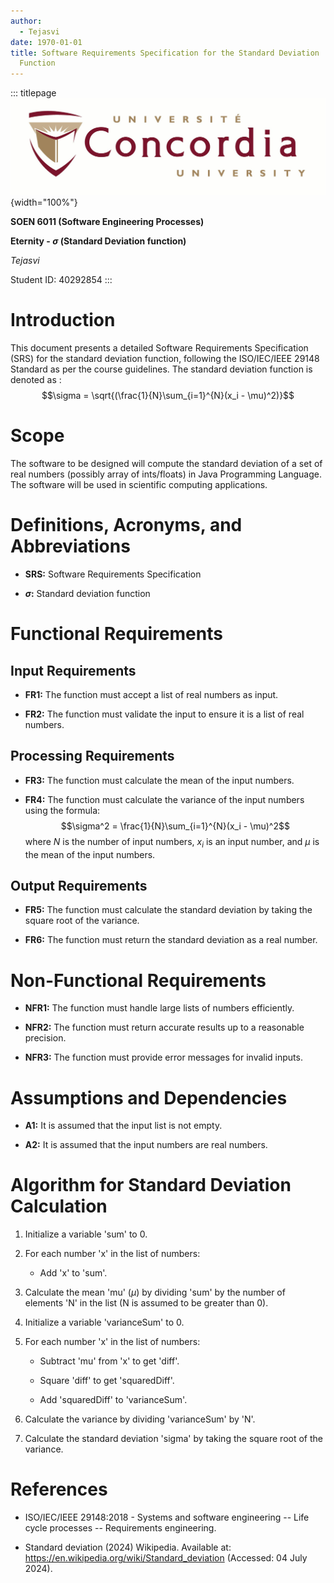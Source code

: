 ```yaml
---
author:
  - Tejasvi
date: 1970-01-01
title: Software Requirements Specification for the Standard Deviation
  Function
---
```


::: titlepage
![image](University_logo.jpg){width="100%"}

**SOEN 6011 (Software Engineering Processes)**

**Eternity - $\sigma$ (Standard Deviation function)**

_Tejasvi_

Student ID: 40292854
:::

# Introduction

This document presents a detailed Software Requirements Specification
(SRS) for the standard deviation function, following the ISO/IEC/IEEE
29148 Standard as per the course guidelines. The standard deviation
function is denoted as :
$$\sigma = \sqrt{(\frac{1}{N}\sum_{i=1}^{N}(x_i - \mu)^2)}$$

# Scope

The software to be designed will compute the standard deviation of a set
of real numbers (possibly array of ints/floats) in Java Programming
Language. The software will be used in scientific computing
applications.

# Definitions, Acronyms, and Abbreviations

- **SRS:** Software Requirements Specification

- **$\sigma$:** Standard deviation function

# Functional Requirements

## Input Requirements

- **FR1:** The function must accept a list of real numbers as input.

- **FR2:** The function must validate the input to ensure it is a list
  of real numbers.

## Processing Requirements

- **FR3:** The function must calculate the mean of the input numbers.

- **FR4:** The function must calculate the variance of the input
  numbers using the formula:
  $$\sigma^2 = \frac{1}{N}\sum_{i=1}^{N}(x_i - \mu)^2$$ where $N$ is
  the number of input numbers, $x_i$ is an input number, and $\mu$ is
  the mean of the input numbers.

## Output Requirements

- **FR5:** The function must calculate the standard deviation by
  taking the square root of the variance.

- **FR6:** The function must return the standard deviation as a real
  number.

# Non-Functional Requirements

- **NFR1:** The function must handle large lists of numbers
  efficiently.

- **NFR2:** The function must return accurate results up to a
  reasonable precision.

- **NFR3:** The function must provide error messages for invalid
  inputs.

# Assumptions and Dependencies

- **A1:** It is assumed that the input list is not empty.

- **A2:** It is assumed that the input numbers are real numbers.

# Algorithm for Standard Deviation Calculation

1.  Initialize a variable 'sum' to 0.

2.  For each number 'x' in the list of numbers:

    - Add 'x' to 'sum'.

3.  Calculate the mean 'mu' ($\mu$) by dividing 'sum' by the number of
    elements 'N' in the list (N is assumed to be greater than 0).

4.  Initialize a variable 'varianceSum' to 0.

5.  For each number 'x' in the list of numbers:

    - Subtract 'mu' from 'x' to get 'diff'.

    - Square 'diff' to get 'squaredDiff'.

    - Add 'squaredDiff' to 'varianceSum'.

6.  Calculate the variance by dividing 'varianceSum' by 'N'.

7.  Calculate the standard deviation 'sigma' by taking the square root
    of the variance.

# References

- ISO/IEC/IEEE 29148:2018 - Systems and software engineering -- Life
  cycle processes -- Requirements engineering.

- Standard deviation (2024) Wikipedia. Available at:
  <https://en.wikipedia.org/wiki/Standard_deviation> (Accessed: 04
  July 2024).
